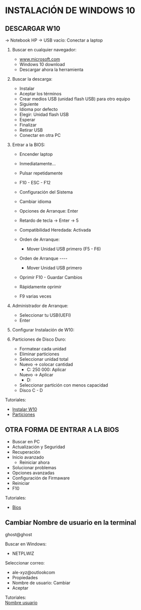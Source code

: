 # INSTALACIÓN DE WINDOWS 10

## DESCARGAR W10  
-> Notebook HP
-> USB vacío: Conectar a laptop

1. Buscar en cualquier navegador:
	- www.microsoft.com
	- Windows 10 download
	- Descargar ahora la herramienta

2. Buscar la descarga:
	- Instalar
	- Aceptar los términos
	- Crear medios USB (unidad flash USB) para otro equipo
	- Siguiente
	- Idioma por defecto
	- Elegir: Unidad flash USB
	- Esperar
	- Finalizar
	- Retirar USB
	- Conectar en otra PC

3. Entrar a la BIOS:
	- Encender laptop
	- Inmediatamente...
	- Pulsar repetidamente
	- F10 - ESC - F12

	- Configuración del Sistema
	- Cambiar idioma
	- Opciones de Arranque: Enter
	- Retardo de tecla -> Enter -> 5
	- Compatibilidad Heredada: Activada
	- Orden de Arranque: 
		- Mover Unidad USB primero (F5 - F6)
	- Orden de Arranque ----
		- Mover Unidad USB primero		
	- Oprimir F10 - Guardar Cambios
	- Rápidamente oprimir
	- F9 varias veces

3. Administrador de Arranque:
	- Seleccionar tu USB(UEFI)
	- Enter

4. Configurar Instalación de W10:

5. Particiones de Disco Duro:
	- Formatear cada unidad
	- Eliminar particiones
	- Seleccionar unidad total
	- Nuevo -> colocar cantidad
		- C: 250 000: Aplicar 
	- Nuevo -> Aplicar  
		- D: 
	- Seleccionar partición con menos capacidad
	- Disco C - D

Tutoriales:      
- [Instalar W10](https://www.youtube.com/watch?v=G_iK3O1a2yg)     
- [Particiones](https://www.youtube.com/watch?v=QRdBJwg13kI)    


## OTRA FORMA DE ENTRAR A LA BIOS
- Buscar en PC
- Actualización y Seguridad
- Recuperación
- Inicio avanzado
	- Reiniciar ahora
- Solucionar problemas
- Opciones avanzadas
- Configuración de Firmaware
- Reiniciar
- F10 	

Tutoriales:      
- [Bios](https://www.youtube.com/watch?v=aGBBMK3wcKs)      


## Cambiar Nombre de usuario en la terminal

ghost@ghost

Buscar en Windows:   
- NETPLWIZ

Seleccionar correo:  
- ale-xyz@outlookcom
- Propiedades 
- Nombre de usuario: Cambiar 
- Aceptar

Tutoriales:      
[Nombre usuario](https://www.youtube.com/watch?v=hy2J1fZ9a4s&t=94s)